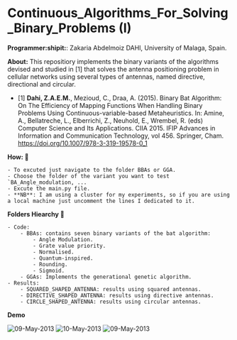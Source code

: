 # Continuous_Algorithms_For_Solving_Binary_Problems (I)

**Programmer:shipit:**: Zakaria Abdelmoiz DAHI, University of Malaga, Spain. 

**About:** This repositiory implements the binary variants of the algorithms devised and studied in [1] that solves the antenna positioning problem in cellular networks using several types of antennas, named directive, directional and circular.

- [1] **Dahi, Z.A.E.M.**, Mezioud, C., Draa, A. (2015). Binary Bat Algorithm: On The Efficiency of Mapping Functions When Handling Binary Problems Using Continuous-variable-based Metaheuristics. In: Amine, A., Bellatreche, L., Elberrichi, Z., Neuhold, E., Wrembel, R. (eds) Computer Science and Its Applications. CIIA 2015. IFIP Advances in Information and Communication Technology, vol 456. Springer, Cham. https://doi.org/10.1007/978-3-319-19578-0_1 

**How: :green_book:** 

    - To excuted just navigate to the folder BBAs or GGA.
    - Choose the folder of the variant you want to test `BA_Angle_modulation, ...
    - Excute the main.py file.
    - **NB**: I am using a cluster for my experiments, so if you are using a local machine just uncomment the lines I dedicated to it.


**Folders Hiearchy :open_file_folder:**
    
    - Code:
        - BBAs: contains seven binary variants of the bat algorithm:
            - Angle Modulation.
            - Grate value priority.
            - Normalised.
            - Quantum-inspired.
            - Rounding.
            - Sigmoid.
        - GGAs: Implements the generational genetic algorithm.
    - Results:
        - SQUARED_SHAPED_ANTENNA: results using squared antennas.
        - DIRECTIVE_SHAPED_ANTENNA: results using directive antennas.
        - CIRCLE_SHAPED_ANTENNA: results using circular antennas.
        
**Demo**

![09-May-2013](https://user-images.githubusercontent.com/68249696/221611990-facff88a-fbb3-4f82-a50d-ad62096e0836.gif)
![10-May-2013](https://user-images.githubusercontent.com/68249696/221612154-137323d9-0831-4876-ac3e-21fbd4edb0b6.gif)
![09-May-2013](https://user-images.githubusercontent.com/68249696/221612194-b61e48b7-0a05-469a-a723-0016dbcde79f.gif)
